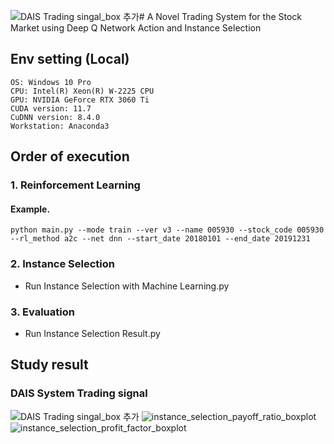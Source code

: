 ![DAIS Trading singal_box 추가](https://github.com/pmsk98/DAIS-System/assets/45275607/8328ff12-c481-4acc-8f13-a360921931f0)# A Novel Trading System for the Stock Market using Deep Q Network Action and Instance Selection


## Env setting (Local)
```
OS: Windows 10 Pro
CPU: Intel(R) Xeon(R) W-2225 CPU
GPU: NVIDIA GeForce RTX 3060 Ti
CUDA version: 11.7
CuDNN version: 8.4.0
Workstation: Anaconda3
```

## Order of execution
### 1. Reinforcement Learning 
#### Example.
```
python main.py --mode train --ver v3 --name 005930 --stock_code 005930 --rl_method a2c --net dnn --start_date 20180101 --end_date 20191231
```

### 2. Instance Selection 
- Run Instance Selection with Machine Learning.py

### 3. Evaluation 
- Run Instance Selection Result.py
  
## Study result
### DAIS System Trading signal 
![DAIS Trading singal_box 추가](https://github.com/pmsk98/DAIS-System/assets/45275607/c0bd0487-b12f-412e-b3ab-5a94f6a7d88f)
![instance_selection_payoff_ratio_boxplot](https://github.com/pmsk98/DAIS-System/assets/45275607/7b19aebf-3293-4fdd-8942-3a771cb6be85)
![instance_selection_profit_factor_boxplot](https://github.com/pmsk98/DAIS-System/assets/45275607/0f367ab8-8f8f-4925-a206-ed5cc76c0b01)
